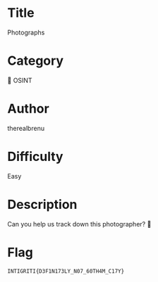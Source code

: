 # Title

Photographs

# Category

🔎 OSINT

# Author

therealbrenu

# Difficulty

Easy

# Description

Can you help us track down this photographer? 📸

# Flag

`INTIGRITI{D3F1N173LY_N07_60TH4M_C17Y}`
